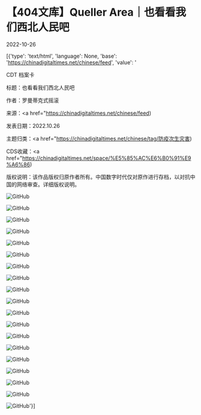 # 【404文库】Queller Area｜也看看我们西北人民吧

2022-10-26

[{'type': 'text/html', 'language': None, 'base': 'https://chinadigitaltimes.net/chinese/feed', 'value': '

CDT 档案卡

标题：也看看我们西北人民吧

作者：罗曼蒂克式摇滚

来源：<a href="https://chinadigitaltimes.net/chinese/feed)

发表日期：2022.10.26

主题归类：<a href="https://chinadigitaltimes.net/chinese/tag/防疫次生灾害)

CDS收藏：<a href="https://chinadigitaltimes.net/space/%E5%85%AC%E6%B0%91%E9%A6%86)

版权说明：该作品版权归原作者所有。中国数字时代仅对原作进行存档，以对抗中国的网络审查。详细版权说明。





![GitHub](https://chinadigitaltimes.net/chinese/files/2022/10/IMG_5939-1.png)

![GitHub](https://chinadigitaltimes.net/chinese/files/2022/10/IMG_5940.jpg)

![GitHub](https://chinadigitaltimes.net/chinese/files/2022/10/IMG_5941.jpg)

![GitHub](https://chinadigitaltimes.net/chinese/files/2022/10/IMG_5942.jpg)

![GitHub](https://chinadigitaltimes.net/chinese/files/2022/10/IMG_5943.jpg)

![GitHub](https://chinadigitaltimes.net/chinese/files/2022/10/IMG_5944.jpg)

![GitHub](https://chinadigitaltimes.net/chinese/files/2022/10/IMG_5945.jpg)

![GitHub](https://chinadigitaltimes.net/chinese/files/2022/10/IMG_5946.jpg)

![GitHub](https://chinadigitaltimes.net/chinese/files/2022/10/IMG_5947.jpg)

![GitHub](https://chinadigitaltimes.net/chinese/files/2022/10/IMG_5948.jpg)

![GitHub](https://chinadigitaltimes.net/chinese/files/2022/10/IMG_5949.jpg)

![GitHub](https://chinadigitaltimes.net/chinese/files/2022/10/IMG_5950.jpg)

![GitHub](https://chinadigitaltimes.net/chinese/files/2022/10/IMG_5951.jpg)

![GitHub](https://chinadigitaltimes.net/chinese/files/2022/10/IMG_5952.jpg)

![GitHub](https://chinadigitaltimes.net/chinese/files/2022/10/IMG_5953.jpg)

![GitHub](https://chinadigitaltimes.net/chinese/files/2022/10/IMG_5954.jpg)

![GitHub](https://chinadigitaltimes.net/chinese/files/2022/10/IMG_5955.jpg)

![GitHub](https://chinadigitaltimes.net/chinese/files/2022/10/IMG_5956.jpg)

![GitHub](https://chinadigitaltimes.net/chinese/files/2022/10/IMG_5957.png)'}]